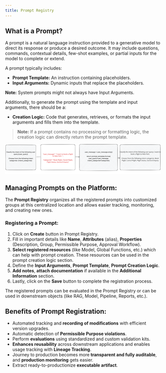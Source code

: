 ```yaml
---
title: Prompt Registry
---
```


<helper-panel object='Prompt' location='list'>

## What is a Prompt?

A prompt is a natural language instruction provided to a generative model to direct its response or produce a desired outcome. It may include questions, commands, contextual details, few-shot examples, or partial inputs for the model to complete or extend.

A prompt typically includes:

- **Prompt Template:** An instruction containing placeholders.
- **Input Arguments:** Dynamic inputs that replace the placeholders.

**Note:** System prompts might not always have Input Arguments.

Additionally, to generate the prompt using the template and input arguments, there should be a:

- **Creation Logic:** Code that generates, retrieves, or formats the input arguments and fills them into the template.

> **Note:** If a prompt contains no processing or formatting logic, the creation logic can directly return the prompt template.

![What is a Prompt?](./prompt-concept.excalidraw.svg)

## Managing Prompts on the Platform:

The **Prompt Registry** organizes all the registered prompts into customized groups at this centralized location and allows easier tracking, monitoring, and creating new ones.

### Registering a Prompt:

1. Click on **Create** button in Prompt Registry.
2. Fill in important details like **Name**, **Attributes** (alias), **Properties** (Description, Group, Permissible Purpose, Approval Workflow).
3. **Select registered resources** (like Model, Global Functions, etc.) which can help with prompt creation. These resources can be used in the prompt creation logic section.
4. Define the **Input Arguments**, **Prompt Template**, **Prompt Creation Logic**.
5. **Add notes**, **attach documentation** if available in the **Additional Information** section.
6. Lastly, click on the **Save** button to complete the registration process.

The registered prompts can be evaluated in the Prompt Registry or can be used in downstream objects (like RAG, Model, Pipeline, Reports, etc.).

## Benefits of Prompt Registration:

- Automated tracking and **recording of modifications** with efficient version upgrades.
- Automatic detection of **Permissible Purpose violations**.
- Perform **evaluations** using standardized and custom validation kits.
- **Enhances reusability** across downstream applications and enables usage tracking with **Lineage Tracking**.
- Journey to production becomes more **transparent and fully auditable**, and **production monitoring** gets easier.
- Extract ready-to-productionize **executable artifact**.

</helper-panel>
